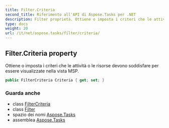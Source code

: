 ```yaml
---
title: Filter.Criteria
second_title: Riferimento all'API di Aspose.Tasks per .NET
description: Filter proprietà. Ottiene o imposta i criteri che le attività o le risorse devono soddisfare per essere visualizzate nella vista MSP.
type: docs
weight: 20
url: /it/net/aspose.tasks/filter/criteria/
---
```

## Filter.Criteria property

Ottiene o imposta i criteri che le attività o le risorse devono soddisfare per essere visualizzate nella vista MSP.

```csharp
public FilterCriteria Criteria { get; set; }
```

### Guarda anche

* class [FilterCriteria](../../filtercriteria/)
* class [Filter](../)
* spazio dei nomi [Aspose.Tasks](../../filter/)
* assemblea [Aspose.Tasks](../../../)


